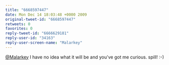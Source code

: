 ```yaml
---
title: "6668597447"
date: Mon Dec 14 18:03:48 +0000 2009
original-tweet-id: "6668597447"
retweets: 0
favorites: 0
reply-tweet-id: "6666629181"
reply-user-id: "34163"
reply-user-screen-name: "Malarkey"
---
```

<a href="https://twitter.com/Malarkey">@Malarkey</a> I have no idea what it will be and you've got me curious. spill! :-)
